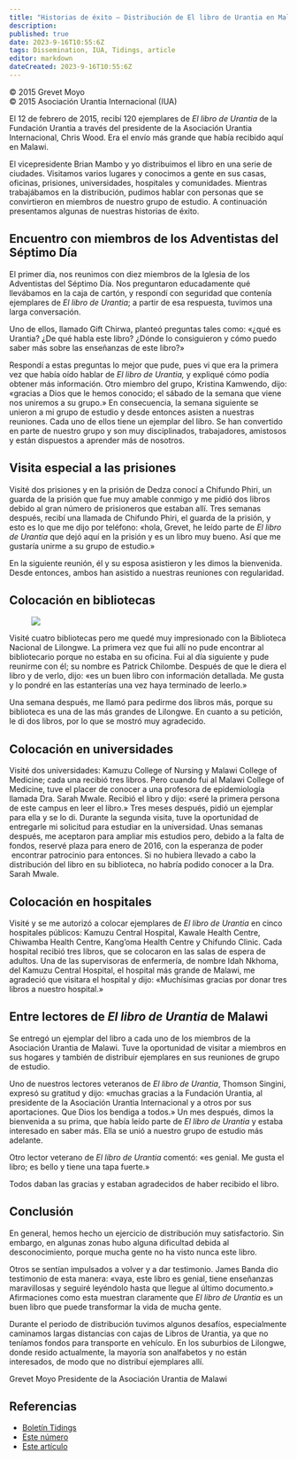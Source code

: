 ```yaml
---
title: "Historias de éxito – Distribución de El libro de Urantia en Malawi"
description: 
published: true
date: 2023-9-16T10:55:6Z
tags: Dissemination, IUA, Tidings, article
editor: markdown
dateCreated: 2023-9-16T10:55:6Z
---
```


<p class="v-card v-sheet theme--light gray lighten-3 px-2">© 2015 Grevet Moyo<br>© 2015 Asociación Urantia Internacional (IUA)</p>


El 12 de febrero de 2015, recibí 120 ejemplares de _El libro de Urantia_ de la Fundación Urantia a través del presidente de la Asociación Urantia Internacional, Chris Wood. Era el envío más grande que había recibido aquí en Malawi.

El vicepresidente Brian Mambo y yo distribuimos el libro en una serie de ciudades. Visitamos varios lugares y conocimos a gente en sus casas, oficinas, prisiones, universidades, hospitales y comunidades. Mientras trabajábamos en la distribución, pudimos hablar con personas que se convirtieron en miembros de nuestro grupo de estudio. A continuación presentamos algunas de nuestras historias de éxito.

## Encuentro con miembros de los Adventistas del Séptimo Día

El primer día, nos reunimos con diez miembros de la Iglesia de los Adventistas del Séptimo Día. Nos preguntaron educadamente qué llevábamos en la caja de cartón, y respondí con seguridad que contenía ejemplares de _El libro de Urantia_; a partir de esa respuesta, tuvimos una larga conversación.

Uno de ellos, llamado Gift Chirwa, planteó preguntas tales como: «¿qué es Urantia? ¿De qué habla este libro? ¿Dónde lo consiguieron y cómo puedo saber más sobre las enseñanzas de este libro?»

Respondí a estas preguntas lo mejor que pude, pues vi que era la primera vez que había oído hablar de _El libro de Urantia,_ y expliqué cómo podía obtener más información. Otro miembro del grupo, Kristina Kamwendo, dijo: «gracias a Dios que le hemos conocido; el sábado de la semana que viene nos uniremos a su grupo.» En consecuencia, la semana siguiente se unieron a mi grupo de estudio y desde entonces asisten a nuestras reuniones. Cada uno de ellos tiene un ejemplar del libro. Se han convertido en parte de nuestro grupo y son muy disciplinados, trabajadores, amistosos y están dispuestos a aprender más de nosotros.

## Visita especial a las prisiones

Visité dos prisiones y en la prisión de Dedza conocí a Chifundo Phiri, un guarda de la prisión que fue muy amable conmigo y me pidió dos libros debido al gran número de prisioneros que estaban allí. Tres semanas después, recibí una llamada de Chifundo Phiri, el guarda de la prisión, y esto es lo que me dijo por teléfono: «hola, Grevet, he leído parte de _El libro de Urantia_ que dejó aquí en la prisión y es un libro muy bueno. Así que me gustaría unirme a su grupo de estudio.»

En la siguiente reunión, él y su esposa asistieron y les dimos la bienvenida. Desde entonces, ambos han asistido a nuestras reuniones con regularidad.

## Colocación en bibliotecas

<figure id="Figure_1" class="image urantiapedia image-style-align-right">
<img src="/image/article/IUA_Tidings/Malawi-Library-300x225.jpg">
</figure>

Visité cuatro bibliotecas pero me quedé muy impresionado con la Biblioteca Nacional de Lilongwe. La primera vez que fui allí no pude encontrar al bibliotecario porque no estaba en su oficina. Fui al día siguiente y pude reunirme con él; su nombre es Patrick Chilombe. Después de que le diera el libro y de verlo, dijo: «es un buen libro con información detallada. Me gusta y lo pondré en las estanterías una vez haya terminado de leerlo.»

Una semana después, me llamó para pedirme dos libros más, porque su biblioteca es una de las más grandes de Lilongwe. En cuanto a su petición, le di dos libros, por lo que se mostró muy agradecido.
<br style="clear:both;"/>

## Colocación en universidades

Visité dos universidades: Kamuzu College of Nursing y Malawi College of Medicine; cada una recibió tres libros. Pero cuando fui al Malawi College of Medicine, tuve el placer de conocer a una profesora de epidemiología llamada Dra. Sarah Mwale. Recibió el libro y dijo: «seré la primera persona de este campus en leer el libro.» Tres meses después, pidió un ejemplar para ella y se lo di. Durante la segunda visita, tuve la oportunidad de entregarle mi solicitud para estudiar en la universidad. Unas semanas después, me aceptaron para ampliar mis estudios pero, debido a la falta de fondos, reservé plaza para enero de 2016, con la esperanza de poder  encontrar patrocinio para entonces. Si no hubiera llevado a cabo la distribución del libro en su biblioteca, no habría podido conocer a la Dra. Sarah Mwale.

## Colocación en hospitales

Visité y se me autorizó a colocar ejemplares de _El libro de Urantia_ en cinco hospitales públicos: Kamuzu Central Hospital, Kawale Health Centre, Chiwamba Health Centre, Kang’oma Health Centre y Chifundo Clinic. Cada hospital recibió tres libros, que se colocaron en las salas de espera de adultos. Una de las supervisoras de enfermería, de nombre Idah Nkhoma, del Kamuzu Central Hospital, el hospital más grande de Malawi, me agradeció que visitara el hospital y dijo: «Muchísimas gracias por donar tres libros a nuestro hospital.»

## Entre lectores de _El libro de Urantia_ de Malawi

Se entregó un ejemplar del libro a cada uno de los miembros de la Asociación Urantia de Malawi. Tuve la oportunidad de visitar a miembros en sus hogares y también de distribuir ejemplares en sus reuniones de grupo de estudio.

Uno de nuestros lectores veteranos de _El libro de Urantia_, Thomson Singini, expresó su gratitud y dijo: «muchas gracias a la Fundación Urantia, al presidente de la Asociación Urantia Internacional y a otros por sus aportaciones. Que Dios los bendiga a todos.» Un mes después, dimos la bienvenida a su prima, que había leído parte de _El libro de Urantia_ y estaba interesado en saber más. Ella se unió a nuestro grupo de estudio más adelante.

Otro lector veterano de _El libro de Urantia_ comentó: «es genial. Me gusta el libro; es bello y tiene una tapa fuerte.»

Todos daban las gracias y estaban agradecidos de haber recibido el libro.

## Conclusión

En general, hemos hecho un ejercicio de distribución muy satisfactorio. Sin embargo, en algunas zonas hubo alguna dificultad debida al desconocimiento, porque mucha gente no ha visto nunca este libro.

Otros se sentían impulsados a volver y a dar testimonio. James Banda dio testimonio de esta manera: «vaya, este libro es genial, tiene enseñanzas maravillosas y seguiré leyéndolo hasta que llegue al último documento.» Afirmaciones como esta muestran claramente que _El libro de Urantia_ es un buen libro que puede transformar la vida de mucha gente.

Durante el periodo de distribución tuvimos algunos desafíos, especialmente caminamos largas distancias con cajas de Libros de Urantia, ya que no teníamos fondos para transporte en vehículo. En los suburbios de Lilongwe, donde resido actualmente, la mayoría son analfabetos y no están interesados, de modo que no distribuí ejemplares allí.

Grevet Moyo
Presidente de la Asociación Urantia de Malawi

## Referencias

- [Boletín Tidings](https://urantia-association.org/acerca-del-boletin-tidings/?lang=es)
- [Este número](https://urantia-association.org/newsletter/tidings-agosto-2015/?lang=es)
- [Este artículo](https://urantia-association.org/historias-de-exito-distribucion-de-el-libro-de-urantia-en-malawi/?lang=es)

